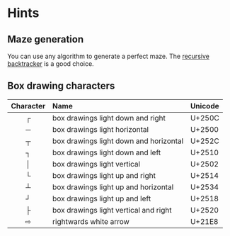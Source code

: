 # Hints

## Maze generation

You can use any algorithm to generate a perfect maze. The [recursive backtracker][recursive-backtracker] is a good choice.

## Box drawing characters

| Character | Name                                  | Unicode |
|:---------:|:--------------------------------------|:--------|
|     ┌     | box drawings light down and right     |  U+250C |
|     ─     | box drawings light horizontal         |  U+2500 |
|     ┬     | box drawings light down and horizontal|  U+252C |
|     ┐     | box drawings light down and left      |  U+2510 |
|     │     | box drawings light vertical           |  U+2502 |
|     └     | box drawings light up and right       |  U+2514 |
|     ┴     | box drawings light up and horizontal  |  U+2534 |
|     ┘     | box drawings light up and left        |  U+2518 |
|     ├     | box drawings light vertical and right |  U+2520 |
|     ⇨     | rightwards white arrow                |  U+21E8 |


[recursive-backtracker]: https://en.wikipedia.org/wiki/Maze_generation_algorithm
